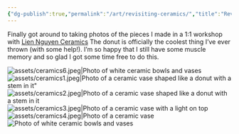 ```yaml
---
{"dg-publish":true,"permalink":"/art/revisiting-ceramics/","title":"Revisiting ceramics","tags":["art","ceramics"],"noteIcon":"","created":"2023-01-29"}
---
```



Finally got around to taking photos of the pieces I made in a 1:1 workshop with [Lien Nguyen Ceramics](https://liennguyenceramics.com/) The donut is officially the coolest thing I’ve ever thrown (with some help!). I’m so happy that I still have some muscle memory and so glad I got some time free to do this.

![assets/ceramics6.jpeg|Photo of white ceramic bowls and vases](/img/user/assets/ceramics6.jpeg)![assets/ceramics1.jpeg|Photo of a ceramic vase shaped like a donut with a stem in it"](/img/user/assets/ceramics1.jpeg)![assets/ceramics2.jpeg|Photo of a ceramic vase shaped like a donut with a stem in it](/img/user/assets/ceramics2.jpeg)
![assets/ceramics3.jpeg|Photo of a ceramic vase with a light on top](/img/user/assets/ceramics3.jpeg)
![assets/ceramics4.jpeg|Photo of a ceramic vase](/img/user/assets/ceramics4.jpeg)
![Photo of white ceramic bowls and vases](/img/user/assets/ceramics5.jpeg)
